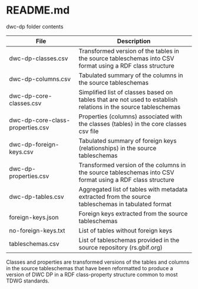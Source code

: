 # README.md
dwc-dp folder contents

| File                             | Description                                                                                                    |
|----------------------------------|----------------------------------------------------------------------------------------------------------------| 
| dwc-dp-classes.csv               | Transformed version of the tables in the source tableschemas into CSV format using a RDF class structure       |
| dwc-dp-columns.csv               | Tabulated summary of the columns in the source tableschemas                                                    |
| dwc-dp-core-classes.csv          | Simplified list of classes based on tables that are not used to establish relations in the source tableschemas |
| dwc-dp-core-class-properties.csv | Properties (columns) associated with the classes (tables) in the core classes csv file                         |
| dwc-dp-foreign-keys.csv          | Tabulated summary of foreign keys (relationships) in the source tableschemas                                   |
| dwc-dp-properties.csv            | Transformed version of the columns in the source tableschemas into CSV format using a RDF class structure      |
| dwc-dp-tables.csv                | Aggregated list of tables with metadata extracted from the source tableschemas in tabulated format             |
| foreign-keys.json                | Foreign keys extracted from the source tableschemas                                                            |
| no-foreign-keys.txt              | List of tables without foreign keys                                                                            |
| tableschemas.csv                 | List of tableschemas provided in the source repository (rs.gbif.org)                                           |

Classes and properties are transformed versions of the tables and columns in the source tableschemas that have been reformatted to produce a version of DWC DP in a RDF class-property structure common to most TDWG standards.

